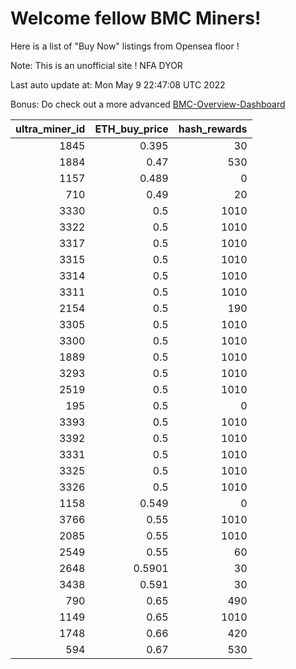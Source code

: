 # Welcome fellow BMC Miners!
Here is a list of "Buy Now" listings from Opensea floor !

Note: This is an unofficial site ! NFA DYOR

Last auto update at: Mon May  9 22:47:08 UTC 2022

Bonus: Do check out a more advanced [BMC-Overview-Dashboard](https://dune.com/defifunk/BMC-Overview-Dashboard)


|   ultra_miner_id |   ETH_buy_price |   hash_rewards |
|-----------------:|----------------:|---------------:|
|             1845 |          0.395  |             30 |
|             1884 |          0.47   |            530 |
|             1157 |          0.489  |              0 |
|              710 |          0.49   |             20 |
|             3330 |          0.5    |           1010 |
|             3322 |          0.5    |           1010 |
|             3317 |          0.5    |           1010 |
|             3315 |          0.5    |           1010 |
|             3314 |          0.5    |           1010 |
|             3311 |          0.5    |           1010 |
|             2154 |          0.5    |            190 |
|             3305 |          0.5    |           1010 |
|             3300 |          0.5    |           1010 |
|             1889 |          0.5    |           1010 |
|             3293 |          0.5    |           1010 |
|             2519 |          0.5    |           1010 |
|              195 |          0.5    |              0 |
|             3393 |          0.5    |           1010 |
|             3392 |          0.5    |           1010 |
|             3331 |          0.5    |           1010 |
|             3325 |          0.5    |           1010 |
|             3326 |          0.5    |           1010 |
|             1158 |          0.549  |              0 |
|             3766 |          0.55   |           1010 |
|             2085 |          0.55   |           1010 |
|             2549 |          0.55   |             60 |
|             2648 |          0.5901 |             30 |
|             3438 |          0.591  |             30 |
|              790 |          0.65   |            490 |
|             1149 |          0.65   |           1010 |
|             1748 |          0.66   |            420 |
|              594 |          0.67   |            530 |